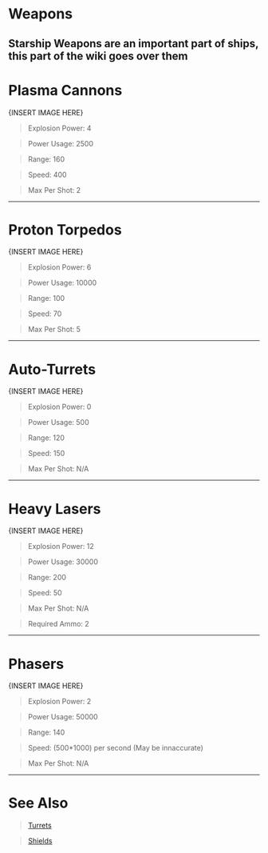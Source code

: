 # Weapons

Starship Weapons are an important part of ships, this part of the wiki goes over them
--- 
# Plasma Cannons

{INSERT IMAGE HERE}

> Explosion Power: 4

> Power Usage: 2500

> Range: 160

> Speed: 400

> Max Per Shot: 2

---
# Proton Torpedos

{INSERT IMAGE HERE}

> Explosion Power: 6

> Power Usage: 10000

> Range: 100

> Speed: 70

> Max Per Shot: 5

---
# Auto-Turrets

{INSERT IMAGE HERE}

> Explosion Power: 0

> Power Usage: 500

> Range: 120

> Speed: 150

> Max Per Shot: N/A

---
# Heavy Lasers

{INSERT IMAGE HERE}

> Explosion Power: 12

> Power Usage: 30000

> Range: 200

> Speed: 50

> Max Per Shot: N/A

> Required Ammo: 2

---
# Phasers

{INSERT IMAGE HERE}

> Explosion Power: 2

> Power Usage: 50000

> Range: 140

> Speed: (500*1000) per second (May be innaccurate)

> Max Per Shot: N/A


---
# See Also
> [Turrets](/Machines/Turrets.md)

> [Shields](Shields.md)
